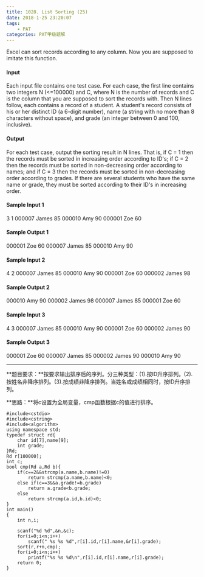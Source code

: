 ```yaml
---
title: 1028. List Sorting (25)
date: 2018-1-25 23:20:07
tags: 
	- PAT
categories: PAT甲级题解
---
```


Excel can sort records according to any column. Now you are supposed to imitate this function.

#### Input

Each input file contains one test case. For each case, the first line contains two integers N (<=100000) and C, where N is the number of records and C is the column that you are supposed to sort the records with. Then N lines follow, each contains a record of a student. A student's record consists of his or her distinct ID (a 6-digit number), name (a string with no more than 8 characters without space), and grade (an integer between 0 and 100, inclusive).

#### Output

For each test case, output the sorting result in N lines. That is, if C = 1 then the records must be sorted in increasing order according to ID's; if C = 2 then the records must be sorted in non-decreasing order according to names; and if C = 3 then the records must be sorted in non-decreasing order according to grades. If there are several students who have the same name or grade, they must be sorted according to their ID's in increasing order.

#### Sample Input 1
3 1
000007 James 85
000010 Amy 90
000001 Zoe 60
#### Sample Output 1
000001 Zoe 60
000007 James 85
000010 Amy 90
#### Sample Input 2
4 2
000007 James 85
000010 Amy 90
000001 Zoe 60
000002 James 98
#### Sample Output 2
000010 Amy 90
000002 James 98
000007 James 85
000001 Zoe 60
#### Sample Input 3
4 3
000007 James 85
000010 Amy 90
000001 Zoe 60
000002 James 90
#### Sample Output 3
000001 Zoe 60
000007 James 85
000002 James 90
000010 Amy 90

***
**题目要求：**按要求输出排序后的序列。分三种类型：(1).按ID升序排列。(2).按姓名非降序排列。(3).按成绩非降序排列。当姓名或成绩相同时，按ID升序排列。

**思路：**将c设置为全局变量，cmp函数根据c的值进行排序。

```
#include<cstdio>
#include<cstring>
#include<algorithm>
using namespace std;
typedef struct rd{
    char id[7],name[9];
    int grade;
}Rd;
Rd r[100000];
int c;
bool cmp(Rd a,Rd b){    
    if(c==2&&strcmp(a.name,b.name)!=0) 
        return strcmp(a.name,b.name)<0;
    else if(c==3&&a.grade!=b.grade) 
        return a.grade<b.grade;
    else 
        return strcmp(a.id,b.id)<0;
}
int main()
{
    int n,i;

    scanf("%d %d",&n,&c);
    for(i=0;i<n;i++)
        scanf(" %s %s %d",r[i].id,r[i].name,&r[i].grade);
    sort(r,r+n,cmp);
    for(i=0;i<n;i++)
        printf("%s %s %d\n",r[i].id,r[i].name,r[i].grade);
    return 0;
}
```